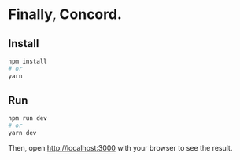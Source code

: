 # Finally, Concord.

## Install

```bash
npm install
# or
yarn
```

## Run

```bash
npm run dev
# or
yarn dev
```

Then, open [http://localhost:3000](http://localhost:3000) with your browser to see the result.